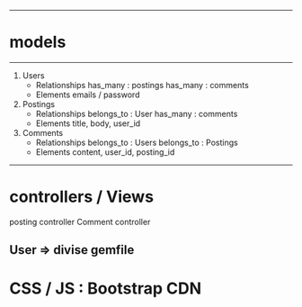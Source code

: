 --------------------------------------------
 # models
--------------------------------------------
1. Users
    - Relationships
        has_many : postings
        has_many : comments
    - Elements
        emails / password
2. Postings
    - Relationships
        belongs_to : User
        has_many : comments
    - Elements
        title, body, user_id
3. Comments
    - Relationships
        belongs_to : Users
        belongs_to : Postings
    - Elements
        content, user_id, posting_id
        
--------------------------------------------
# controllers / Views
posting controller
Comment controller

User => divise gemfile
--------------------------------------------

# CSS / JS : Bootstrap CDN
